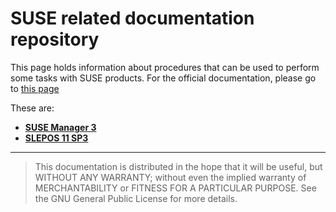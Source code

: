 # SUSE related documentation repository
This page holds information about procedures that can be used to perform some
tasks with SUSE products. For the official documentation, please go to [this
page](https://www.suse.com/documentation/)

These are:

- [**SUSE Manager 3**](suma/)
- [**SLEPOS 11 SP3**](slepos/)

---

> This documentation is distributed in the hope that it will be useful,
> but WITHOUT ANY WARRANTY; without even the implied warranty of
> MERCHANTABILITY or FITNESS FOR A PARTICULAR PURPOSE.  See the
> GNU General Public License for more details.
